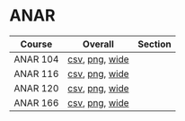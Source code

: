 # ANAR

| Course | Overall | Section |
| ------ | ------- | ------- |
| ANAR 104 | [csv](https://github.com/UCSD-Historical-Enrollment-Data/2023Fall/blob/main/overall/ANAR%20104.csv), [png](https://raw.githubusercontent.com/UCSD-Historical-Enrollment-Data/2023Fall/main/plot_overall/ANAR%20104.png), [wide](https://raw.githubusercontent.com/UCSD-Historical-Enrollment-Data/2023Fall/main/plot_overall_wide/ANAR%20104.png) |  |
| ANAR 116 | [csv](https://github.com/UCSD-Historical-Enrollment-Data/2023Fall/blob/main/overall/ANAR%20116.csv), [png](https://raw.githubusercontent.com/UCSD-Historical-Enrollment-Data/2023Fall/main/plot_overall/ANAR%20116.png), [wide](https://raw.githubusercontent.com/UCSD-Historical-Enrollment-Data/2023Fall/main/plot_overall_wide/ANAR%20116.png) |  |
| ANAR 120 | [csv](https://github.com/UCSD-Historical-Enrollment-Data/2023Fall/blob/main/overall/ANAR%20120.csv), [png](https://raw.githubusercontent.com/UCSD-Historical-Enrollment-Data/2023Fall/main/plot_overall/ANAR%20120.png), [wide](https://raw.githubusercontent.com/UCSD-Historical-Enrollment-Data/2023Fall/main/plot_overall_wide/ANAR%20120.png) |  |
| ANAR 166 | [csv](https://github.com/UCSD-Historical-Enrollment-Data/2023Fall/blob/main/overall/ANAR%20166.csv), [png](https://raw.githubusercontent.com/UCSD-Historical-Enrollment-Data/2023Fall/main/plot_overall/ANAR%20166.png), [wide](https://raw.githubusercontent.com/UCSD-Historical-Enrollment-Data/2023Fall/main/plot_overall_wide/ANAR%20166.png) |  |
